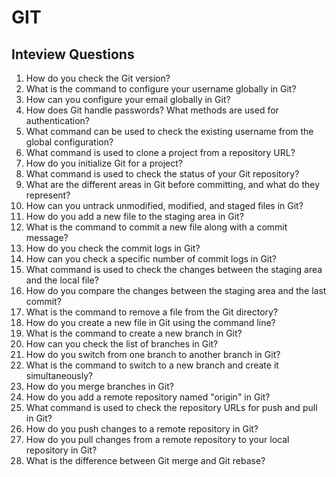 # GIT


## Inteview Questions

1.	How do you check the Git version?
2.	What is the command to configure your username globally in Git?
3.	How can you configure your email globally in Git?
4.	How does Git handle passwords? What methods are used for authentication?
5.	What command can be used to check the existing username from the global configuration?
6.	What command is used to clone a project from a repository URL?
7.	How do you initialize Git for a project?
8.	What command is used to check the status of your Git repository?
9.	What are the different areas in Git before committing, and what do they represent?
10.	How can you untrack unmodified, modified, and staged files in Git?
11.	How do you add a new file to the staging area in Git?
12.	What is the command to commit a new file along with a commit message?
13.	How do you check the commit logs in Git?
14.	How can you check a specific number of commit logs in Git?
15.	What command is used to check the changes between the staging area and the local file?
16.	How do you compare the changes between the staging area and the last commit?
17.	What is the command to remove a file from the Git directory?
18.	How do you create a new file in Git using the command line?
19.	What is the command to create a new branch in Git?
20.	How can you check the list of branches in Git?
21.	How do you switch from one branch to another branch in Git?
22.	What is the command to switch to a new branch and create it simultaneously?
23.	How do you merge branches in Git?
24.	How do you add a remote repository named "origin" in Git?
25.	What command is used to check the repository URLs for push and pull in Git?
26.	How do you push changes to a remote repository in Git?
27.	How do you pull changes from a remote repository to your local repository in Git?
28.	What is the difference between Git merge and Git rebase?

<!-- 
1.	Check the git version: git --version
2.	Configure username: git config --global user.name "Your Username"
3.	Configure email: git config --global user.email "your@email.com"
4.	Configure password: Git does not store passwords directly. It uses different authentication methods, such as SSH keys or credential managers, to handle passwords securely.
5.	Check the existing username from configuration: git config --global user.name
6.	Clone the project: git clone <repository_url> (no need to initlize)
7.	How to initialize git: git init
8.	Check status: git status
9.	What are the != areas in git before commit:   
The different areas in Git before committing are:
•	Working Directory: The current state of your files on disk.
•	Staging Area (Index): A place where you can prepare and stage changes before committing them.
•	Local Repository: The commit history and the current committed snapshot.
    Commit area
10.	Untrack unmodified, modified, and staged files: git reset \<file>
11.	How to add a new file to staging:  
 git add \<file>
12.	How to commit a new file with a message:  
 git commit -m "Commit message"
13.	check logs:   
  git log
14.	Check the specific nuber of commit logs:  
 git log -p -1
15.	Check the changes between staging and local file: git diff
16.	Check the changes between staging and the last commit: git diff --staged
17.	Remove a file from the Git directory: git rm \<file>
18.	Create a file from Git: touch filename
19.	Create a branch: git branch \<branch_name>
20.	Check branch: git branch
21.	Switch from one branch to another branch: git checkout <branch_name>
22. switch and create new branch : git checkout -b branchname
22.	Merge the branch: First, switch to the branch you want to merge into and then run git merge <branch_to_merge>
23.	Add origin: git remote add origin <repository_url>
24.	Check push or pull repository URL: git remote -v
25.	Push: git push \<remote> \<branch> ->  
git push origin master
26.	Pull: git pull \<remote> \<branch>  ->  
 git pull origin master

what is the difference between git merge and git rebase? 

When using git merge, the history of the feature branch is not stored in the master branch.
Git creates a new merge commit that combines the changes from the feature branch into the master branch, resulting in a different commit.

Q. When using git rebase, the commits of the feature branch are rewritten on top of the master branch.
The history of the feature branch is preserved, and the commits from the feature branch are moved to appear as if they were made on top of the latest master commit.


Q. how to sink new updates from remote master branch to local master branch? 
git checkout master
git fetch origin (Fetch the latest changes from the remote repository)
git merge origin/master (Merge the fetched changes into the local master branch)
or else 
git pull origin master
 
How do you revert a commit in Git?
git revert \<commit>  
git push

What is the difference between Git pull and Git fetch?
git fetch is used to update your local repository's knowledge of the remote repository without modifying your working directory, while git pull is used to fetch and merge the changes from the remote repository into your current branch.

How to resolve a merge conflict using IntelliJ:
The biggest problem faced when multiple people are working on the same project is a merge conflict.

If the same file is edited by two or more people, a merge conflict occurs and needs to be resolved before pushing the code to GitHub.

When attempting to pull or merge, an error message is encountered, indicating that the head is different and requesting the latest code to be pulled from upstream.

Pull the latest code using the UI plugin provided by IntelliJ to better resolve the conflict. The plugin displays the branches and files with merge conflicts, allowing for a clearer understanding of the changes to accept.

Choose to use the merge tool provided by IntelliJ, which runs the "git merge" command in the background. Click on "Merge."

The merge tool opens and displays the differences between the local changes, the file with a common head (from both local and remote), and the file from the remote containing changes made by Person B2.

Update the file in the center, taking the changes from either side using the double arrow buttons or manually copying the desired changes.

Choose to keep both changes if necessary and click "Apply."
Add and commit the resolved merge conflict with a message like "Resolved merge conflict."
Push the changes to update the remote branch, in this case, the master branch.
Verify the updates on the remote repository to confirm the successful resolution of the merge conflict.

-->